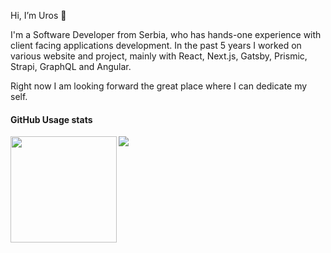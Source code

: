  Hi, I’m Uros 👋

I'm a Software Developer from Serbia, who has hands-one experience with client facing applications development.
In the past 5 years I worked on various website and project, mainly with React, Next.js, Gatsby, Prismic, Strapi, GraphQL and Angular.

Right now I am looking forward the great place where I can dedicate my self.

<div>
  <h4> GitHub Usage stats</h4>
  <img height="170" align="left" src="https://github-readme-stats.vercel.app/api?username=ReactMad&show_icons=true&theme=vue-dark&count_private=true" />
  <img src="https://github-readme-stats.vercel.app/api/top-langs/?username=sapronov1021&layout=compact&theme=vue-dark"" />
</div>

<!---
ReactMad/ReactMad is a ✨ special ✨ repository because its `README.md` (this file) appears on your GitHub profile.
You can click the Preview link to take a look at your changes.
--->
